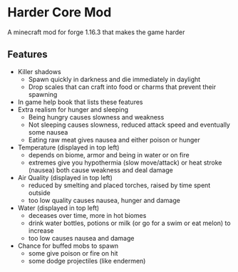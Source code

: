 # Harder Core Mod
 
A minecraft mod for forge 1.16.3 that makes the game harder

## Features 
- Killer shadows
    - Spawn quickly in darkness and die immediately in daylight
    - Drop scales that can craft into food or charms that prevent their spawning
- In game help book that lists these features
- Extra realism for hunger and sleeping
    - Being hungry causes slowness and weakness
    - Not sleeping causes slowness, reduced attack speed and eventually some nausea
    - Eating raw meat gives nausea and either poison or hunger
- Temperature (displayed in top left)
    - depends on biome, armor and being in water or on fire
    - extremes give you hypothermia (slow move/attack) or heat stroke (nausea) both cause weakness and deal damage
- Air Quality (displayed in top left)
    - reduced by smelting and placed torches, raised by time spent outside
    - too low quality causes nausea, hunger and damage
- Water (displayed in top left)
    - deceases over time, more in hot biomes
    - drink water bottles, potions or milk (or go for a swim or eat melon) to increase
    - too low causes nausea and damage
- Chance for buffed mobs to spawn
    - some give poison or fire on hit
    - some dodge projectiles (like endermen)